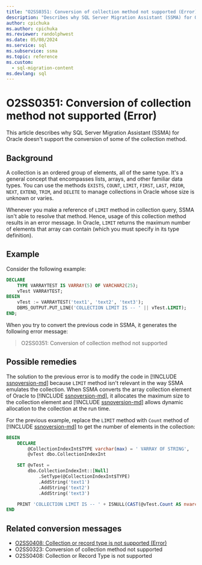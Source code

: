 ```yaml
---
title: "O2SS0351: Conversion of collection method not supported (Error)"
description: "Describes why SQL Server Migration Assistant (SSMA) for Oracle does not support the conversion of some of the collection method."
author: cpichuka
ms.author: cpichuka
ms.reviewer: randolphwest
ms.date: 05/08/2024
ms.service: sql
ms.subservice: ssma
ms.topic: reference
ms.custom:
  - sql-migration-content
ms.devlang: sql
---
```


# O2SS0351: Conversion of collection method not supported (Error)

This article describes why SQL Server Migration Assistant (SSMA) for Oracle doesn't support the conversion of some of the collection method.

## Background

A collection is an ordered group of elements, all of the same type. It's a general concept that encompasses lists, arrays, and other familiar data types. You can use the methods `EXISTS`, `COUNT`, `LIMIT`, `FIRST`, `LAST`, `PRIOR`, `NEXT`, `EXTEND`, `TRIM`, and `DELETE` to manage collections in Oracle whose size is unknown or varies.

Whenever you make a reference of `LIMIT` method in collection query, SSMA isn't able to resolve that method. Hence, usage of this collection method results in an error message. In Oracle, `LIMIT` returns the maximum number of elements that array can contain (which you must specify in its type definition).

## Example

Consider the following example:

```sql
DECLARE
    TYPE VARRAYTEST IS VARRAY(5) OF VARCHAR2(25);
    vTest VARRAYTEST;
BEGIN
    vTest := VARRAYTEST('text1', 'text2', 'text3');
    DBMS_OUTPUT.PUT_LINE('COLLECTION LIMIT IS -- ' || vTest.LIMIT);
END;
```

When you try to convert the previous code in SSMA, it generates the following error message:

> O2SS0351: Conversion of collection method not supported

## Possible remedies

The solution to the previous error is to modify the code in [!INCLUDE [ssnoversion-md](../../../includes/ssnoversion-md.md)] because `LIMIT` method isn't relevant in the way SSMA emulates the collection. When SSMA converts the array collection element of Oracle to [!INCLUDE [ssnoversion-md](../../../includes/ssnoversion-md.md)], it allocates the maximum size to the collection element and [!INCLUDE [ssnoversion-md](../../../includes/ssnoversion-md.md)] allows dynamic allocation to the collection at the run time.

For the previous example, replace the `LIMIT` method with `Count` method of [!INCLUDE [ssnoversion-md](../../../includes/ssnoversion-md.md)] to get the number of elements in the collection:

```sql
BEGIN
    DECLARE
        @CollectionIndexInt$TYPE varchar(max) = ' VARRAY OF STRING',
        @vTest dbo.CollectionIndexInt

    SET @vTest =
        dbo.CollectionIndexInt::[Null]
            .SetType(@CollectionIndexInt$TYPE)
            .AddString('text1')
            .AddString('text2')
            .AddString('text3')

    PRINT 'COLLECTION LIMIT IS -- ' + ISNULL(CAST(@vTest.Count AS nvarchar(max)), '')
END
```

## Related conversion messages

- [O2SS0408: Collection or record type is not supported (Error)](o2ss0408.md)
- O2SS0323: Conversion of collection method not supported
- O2SS0408: Collection or Record Type is not supported
